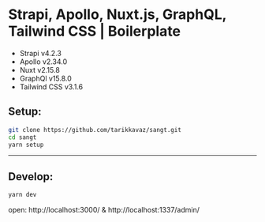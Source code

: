 # Strapi, Apollo, Nuxt.js, GraphQL, Tailwind CSS | Boilerplate

- Strapi v4.2.3
- Apollo v2.34.0
- Nuxt v2.15.8
- GraphQl v15.8.0
- Tailwind CSS v3.1.6

## Setup:

```bash
git clone https://github.com/tarikkavaz/sangt.git
cd sangt
yarn setup
```

---

## Develop:

```bash
yarn dev
```

open: http://localhost:3000/ & http://localhost:1337/admin/
